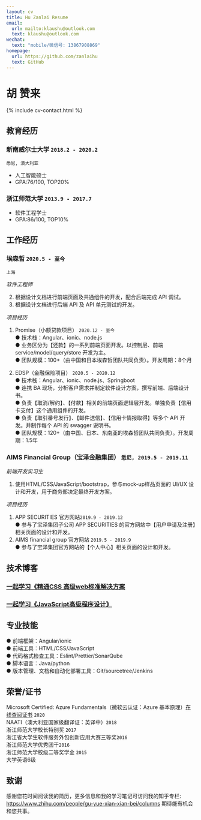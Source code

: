 ```yaml
---
layout: cv
title: Hu Zanlai Resume
email:
  url: mailto:klaushu@outlook.com
  text: klaushu@outlook.com
wechat:
  text: "mobile/微信号: 13867908869"
homepage:
  url: https://github.com/zanlaihu
  text: GitHub
---
```


# **胡** **赞来**

<!--
include contact information from the front matter
Supported arguments:
    - homepage: url, text
    - phone
    - email
-->

{% include cv-contact.html %}

## 教育经历

### **新南威尔士大学** `2018.2 - 2020.2`

```
悉尼, 澳大利亚
```

- 人工智能硕士
- GPA:76/100, TOP20%

### **浙江师范大学** `2013.9 - 2017.7`

- 软件工程学士
- GPA:86/100, TOP10%

## 工作经历

### **埃森哲** `2020.5 - 至今`
```
上海
```

_软件工程师_<br>

2. 根据设计文档进行前端页面及共通组件的开发，配合后端完成 API 调试。
3. 根据设计文档进行后端 API 及 API 单元测试的开发。

_项目经历_

1. Promise（小额贷款项目） `2020.12 - 至今`<br>
   ● 技术栈：Angular、ionic、node.js<br>
   ● 业务区分为【还款】的一系列前端页面开发。以控制层、前端 service/model/query/store 开发为主。<br>
   ● 团队规模：100+（由中国和日本埃森哲团队共同负责）。开发周期：8个月<br>

1. EDSP（金融保险项目） `2020.5 - 2020.12`<br>
   ● 技术栈：Angular、ionic、node.js、Springboot<br>
   ● 连携 BA 现场，分析客户需求并制定软件设计方案，撰写前端、后端设计书。<br>
   ● 负责【取消/解约】、【付款】相关的前端页面逻辑层开发。单独负责【信用卡支付】这个通用组件的开发。<br>
   ● 负责【取引番号发行】、【邮件送信】、【信用卡情报取得】等多个 API 开发。并制作每个 API 的 swagger 说明书。<br>
   ● 团队规模：120+（由中国、日本、东南亚的埃森哲团队共同负责）。开发周期：1.5年<br>

### **AIMS Financial Group（宝泽金融集团）** `悉尼, 2019.5 - 2019.11`

_前端开发实习生_<br>

1. 使用HTML/CSS/JavaScript/bootstrap，参与mock-up样品页面的 UI/UX 设计和开发，用于商务部决定最终开发方案。

_项目经历_

1. APP SECURITIES 官方网站`2019.9 - 2019.12`<br>
   ● 参与了宝泽集团子公司 APP SECURITIES 的官方网站中【用户申请及注册】相关页面的设计和开发。
1. AIMS financial group 官方网站 `2019.5 - 2019.9`<br>
   ● 参与了宝泽集团官方网站的【个人中心】相关页面的设计和开发。

<!-- ## 开源项目

### [**用 Flask+dialogflow+Facebook 搭建聊天机器人**](https://zhuanlan.zhihu.com/p/120079499)

1. 以两个 flask 后端为核心，链接 Facebook messenger API 和 Google dialoglfow API。<br>
2. 获取可视化窗口的用户聊天记录，经 NLP 处理后将请求发至自定义后端，从而对数据库进行增删改查。<br>
3. 实现将用户自然语言过滤为机器语言，从而对门诊进行预约、取消和修改。<br>
4. 技术栈为:Python、Flask、Facebook imessenger API、Google dialogflow API、MongoDB -->

## 技术博客
### [一起学习《精通CSS 高级web标准解决方案](https://www.zhihu.com/column/c_1350025858187464704) 
### [一起学习《JavaScript高级程序设计》](https://www.zhihu.com/column/c_1349521760241541120)
<!-- ### [Angular 知识点（一）数据绑定方式](https://www.zhihu.com/people/gu-yue-xian-xian-bei/columns) -->

## 专业技能

● 前端框架：Angular/ionic<br>
● 前端工具：HTML/CSS/JavaScript<br>
● 代码格式检查工具：Eslint/Prettier/SonarQube<br>
● 脚本语言：Java/python<br>
● 版本管理、文档和自动化部署工具：Git/sourcetree/Jenkins<br>

## 荣誉/证书

Microsoft Certified: Azure Fundamentals（微软云认证：Azure 基本原理）[在线查阅证书](https://www.youracclaim.com/badges/bd5ad8cc-cbbc-4232-b40a-13cffd0a947b/public_url) `2020` <br>
NAATI（澳大利亚国家级翻译证：英译中）`2018` <br>
浙江师范大学校长特别奖 `2017` <br>
浙江省大学生软件服务外包创新应用大赛三等奖`2016` <br>
浙江师范大学优秀团干`2016` <br>
浙江师范大学校级二等奖学金 `2015` <br>
大学英语6级<br>

## 致谢
感谢您花时间阅读我的简历，更多信息和我的学习笔记可访问我的知乎专栏:</br>
https://www.zhihu.com/people/gu-yue-xian-xian-bei/columns
期待能有机会和您共事。

